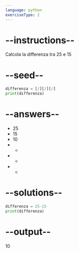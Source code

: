 ```yaml
---
language: python
exerciseType: 2
---
```


# --instructions--

Calcola la differenza tra 25 e 15

# --seed--

```python
differenza = [/][/][/]
print(differenza)
```

# --answers--

- 25
- 15
- 10
- -
- +
- *

# --solutions--

```python
differenza = 25-15
print(differenza)
```

# --output--

10
